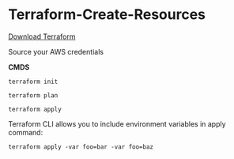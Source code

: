 # Terraform-Create-Resources

[Download Terraform](https://www.terraform.io/downloads.html)

Source your AWS credentials 

**CMDS**

`terraform init`

`terraform plan`

`terraform apply`

   Terraform CLI allows you to include environment variables in apply command:
   
   `terraform apply -var foo=bar -var foo=baz`
